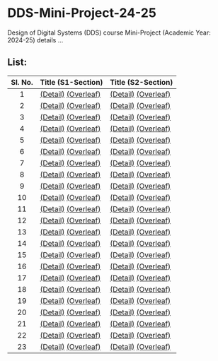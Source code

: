 # DDS-Mini-Project-24-25
Design of Digital Systems (DDS) course Mini-Project (Academic Year: 2024-25) details ...

## List:

| Sl. No. | Title (S1-Section) | Title (S2-Section) |
| :---: | --- | --- |
| 1 | [(Detail)]() [(Overleaf)](https://www.overleaf.com/project/66f83fdaa7ab13ae4c46ac32) | [(Detail)]() [(Overleaf)](https://www.overleaf.com/project/66f8408dfe9c6060f4f4bd0a) |
| 2 | [(Detail)]() [(Overleaf)](https://www.overleaf.com/project/66f83fe5aa38c4286de52d8b) | [(Detail)](https://github.com/Sravanthi355/S2_T2) [(Overleaf)](https://www.overleaf.com/project/66f84094cbf1a63e08de8ad7) |
| 3 | [(Detail)]() [(Overleaf)](https://www.overleaf.com/project/66f83feefe9c6060f4f49e55) | [(Detail)](https://github.com/AJO248/DDS-Mini-Project-S2-T3) [(Overleaf)](https://www.overleaf.com/project/66f8409bfe9c6060f4f4bf5c) |
| 4 | [(Detail)]() [(Overleaf)](https://www.overleaf.com/project/66f83ff6c6eb1ff4c30671a9) | [(Detail)](https://github.com/Puja-me/dds-mini-project_S2-T4) [(Overleaf)](https://www.overleaf.com/project/66f840a2cbf1a63e08de8f1b) |
| 5 | [(Detail)]() [(Overleaf)](https://www.overleaf.com/project/66f83ffecbf1a63e08de6b02) | [(Detail)]() [(Overleaf)](https://www.overleaf.com/project/66f840a80f9e207fe0723737) |
| 6 | [(Detail)](https://github.com/preranp/S1-T6) [(Overleaf)](https://www.overleaf.com/project/66f84005a7ab13ae4c46b2c1) | [(Detail)]() [(Overleaf)](https://www.overleaf.com/project/66f840affb328954402c2dd8) |
| 7 | [(Detail)](https://github.com/shanjiv177/S1_T7_Interactive_Cricket_Like_Game_Simulator) [(Overleaf)](https://www.overleaf.com/project/66f8400cc6eb1ff4c306760b) | [(Detail)](https://github.com/rakshit-grg/S2-T7-SeatSmart) [(Overleaf)](https://www.overleaf.com/project/66f840b5fb2268efc4db0ead) |
| 8 | [(Detail)](https://github.com/vin06eet/S1-Team8) [(Overleaf)](https://www.overleaf.com/project/66f84012fe9c6060f4f4a404) | [(Detail)](https://github.com/VarshiniAdurti28/DDS_Project_S2-T8) [(Overleaf)](https://www.overleaf.com/project/66f840bc34b3c53668ae3563) |
| 9 | [(Detail)]() [(Overleaf)](https://www.overleaf.com/project/66f84018aa38c4286de537ed) | [(Detail)](https://github.com/Padmavati-123/S2-T9) [(Overleaf)](https://www.overleaf.com/project/66f840c246c132e3bf40731a) |
| 10 | [(Detail)](https://github.com/aparkhi83/Elderly-Care-Monitoring-System-S1-10) [(Overleaf)](https://www.overleaf.com/project/66f8401f0f9e207fe07215bf) | [(Detail)](https://github.com/sharhaan89/S2-T10) [(Overleaf)](https://www.overleaf.com/project/66f840c9cbf1a63e08de944e) |
| 11 | [(Detail)](https://github.com/Vanshika-Mittal/S1-T11) [(Overleaf)]() | [(Detail)]() [(Overleaf)]() |
| 12 | [(Detail)]() [(Overleaf)]() | [(Detail)]() [(Overleaf)]() |
| 13 | [(Detail)](https://github.com/sblprateek05/S1-T13-Hardware-Implementation-of-Hashing-Algorithm) [(Overleaf)]() | [(Detail)]() [(Overleaf)]() |
| 14 | [(Detail)]() [(Overleaf)]() | [(Detail)](https://github.com/Mithun-144/S2-T14) [(Overleaf)]() |
| 15 | [(Detail)]() [(Overleaf)]() | [(Detail)]() [(Overleaf)]() |
| 16 | [(Detail)]() [(Overleaf)]() | [(Detail)](https://github.com/poolsgithub/DDS-mini-project-S2-T-16) [(Overleaf)]() |
| 17 | [(Detail)]() [(Overleaf)]() | [(Detail)]() [(Overleaf)]() |
| 18 | [(Detail)]() [(Overleaf)]() | [(Detail)]() [(Overleaf)]() |
| 19 | [(Detail)]() [(Overleaf)]() | [(Detail)](https://github.com/Rudranx/S2-T19-CasinoSlotMachine) [(Overleaf)]() |
| 20 | [(Detail)]() [(Overleaf)]() | [(Detail)]() [(Overleaf)]() |
| 21 | [(Detail)]() [(Overleaf)]() | [(Detail)](https://github.com/Srishti-K15/S2-T21) [(Overleaf)]() |
| 22 | [(Detail)]() [(Overleaf)]() | [(Detail)]() [(Overleaf)](https://www.overleaf.com/project/66f84114fb2268efc4db2a64) |
| 23 | [(Detail)]() [(Overleaf)]() | [(Detail)]() [(Overleaf)](https://www.overleaf.com/project/66f8411d34b3c53668ae46a3) |
